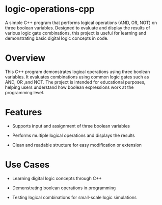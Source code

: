 # logic-operations-cpp
A simple C++ program that performs logical operations (AND, OR, NOT) on three boolean variables. Designed to evaluate and display the results of various logic gate combinations, this project is useful for learning and demonstrating basic digital logic concepts in code.
# Overview
This C++ program demonstrates logical operations using three boolean variables. It evaluates combinations using common logic gates such as AND, OR ,and NOT. The project is intended for educational purposes, helping users understand how boolean expressions work at the programming level.

# Features
- Supports input and assignment of three boolean variables

- Performs multiple logical operations and displays the results

- Clean and readable structure for easy modification or extension

# Use Cases
- Learning digital logic concepts through C++

- Demonstrating boolean operations in programming

- Testing logical combinations for small-scale logic simulations

